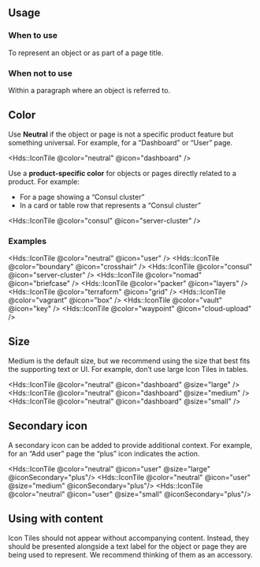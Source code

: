 ## Usage

### When to use

To represent an object or as part of a page title.

### When not to use

Within a paragraph where an object is referred to.

## Color

Use **Neutral** if the object or page is not a specific product feature but something universal. For example, for a “Dashboard” or “User” page.

<Hds::IconTile @color="neutral" @icon="dashboard" />

Use a **product-specific color** for objects or pages directly related to a product. For example:

- For a page showing a “Consul cluster”
- In a card or table row that represents a “Consul cluster”

<Hds::IconTile @color="consul" @icon="server-cluster" />

### Examples

<Hds::IconTile @color="neutral" @icon="user" />
<Hds::IconTile @color="boundary" @icon="crosshair" />
<Hds::IconTile @color="consul" @icon="server-cluster" />
<Hds::IconTile @color="nomad" @icon="briefcase" />
<Hds::IconTile @color="packer" @icon="layers" />
<Hds::IconTile @color="terraform" @icon="grid" />
<Hds::IconTile @color="vagrant" @icon="box" />
<Hds::IconTile @color="vault" @icon="key" />
<Hds::IconTile @color="waypoint" @icon="cloud-upload" />

## Size

Medium is the default size, but we recommend using the size that best fits the supporting text or UI. For example, don’t use large Icon Tiles in tables.

<Hds::IconTile @color="neutral" @icon="dashboard" @size="large" />
<Hds::IconTile @color="neutral" @icon="dashboard" @size="medium" />
<Hds::IconTile @color="neutral" @icon="dashboard" @size="small" />

## Secondary icon

A secondary icon can be added to provide additional context. For example, for an “Add user” page the “plus” icon indicates the action.

<Hds::IconTile @color="neutral" @icon="user" @size="large" @iconSecondary="plus"/>
<Hds::IconTile @color="neutral" @icon="user" @size="medium" @iconSecondary="plus"/>
<Hds::IconTile @color="neutral" @icon="user" @size="small" @iconSecondary="plus"/>

## Using with content

Icon Tiles should not appear without accompanying content. Instead, they should be presented alongside a text label for the object or page they are being used to represent. We recommend thinking of them as an accessory.